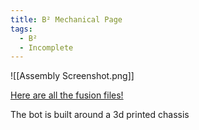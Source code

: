 ```yaml
---
title: B² Mechanical Page
tags:
  - B²
  - Incomplete
---
```

![[Assembly Screenshot.png]]

[Here are all the fusion files!](https://mylsu1602.autodesk360.com/g/projects/20240917805728881/data/dXJuOmFkc2sud2lwcHJvZDpmcy5mb2xkZXI6Y28ua1ZBUHBtUU1URjJvTktVXzNSM0ZuQQ)

The bot is built around a 3d printed chassis 